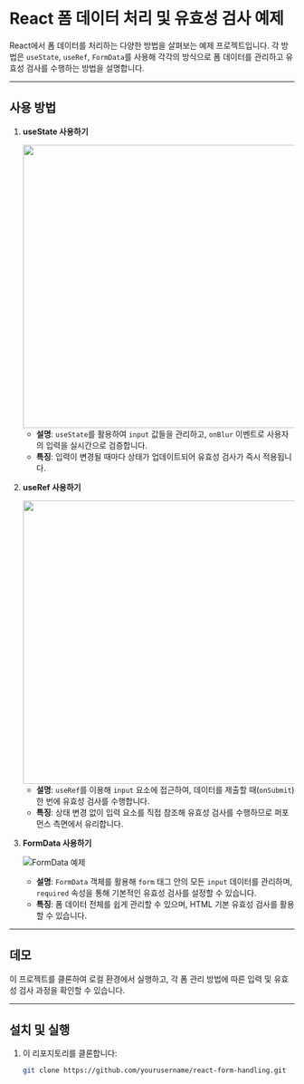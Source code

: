# React 폼 데이터 처리 및 유효성 검사 예제

React에서 폼 데이터를 처리하는 다양한 방법을 살펴보는 예제 프로젝트입니다. 각 방법은 `useState`, `useRef`, `FormData`를 사용해 각각의 방식으로 폼 데이터를 관리하고 유효성 검사를 수행하는 방법을 설명합니다.

---

## 사용 방법

1. **useState 사용하기**

   <img src="https://github.com/user-attachments/assets/3732062b-0065-4e50-bd91-388bd1114267" width="500"/>

   - **설명**: `useState`를 활용하여 `input` 값들을 관리하고, `onBlur` 이벤트로 사용자의 입력을 실시간으로 검증합니다.  
   - **특징**: 입력이 변경될 때마다 상태가 업데이트되어 유효성 검사가 즉시 적용됩니다.

2. **useRef 사용하기**

   <img src="https://github.com/user-attachments/assets/b72b2403-a29f-4b51-b822-65f8eb132e9c" width="500"/>

   - **설명**: `useRef`를 이용해 `input` 요소에 접근하여, 데이터를 제출할 때(`onSubmit`) 한 번에 유효성 검사를 수행합니다.  
   - **특징**: 상태 변경 없이 입력 요소를 직접 참조해 유효성 검사를 수행하므로 퍼포먼스 측면에서 유리합니다.

3. **FormData 사용하기**

   ![FormData 예제](https://github.com/user-attachments/assets/a0e27ade-5dd4-4bb9-9e0f-8559138cee4e)

   - **설명**: `FormData` 객체를 활용해 `form` 태그 안의 모든 `input` 데이터를 관리하며, `required` 속성을 통해 기본적인 유효성 검사를 설정할 수 있습니다.  
   - **특징**: 폼 데이터 전체를 쉽게 관리할 수 있으며, HTML 기본 유효성 검사를 활용할 수 있습니다.

---

## 데모

이 프로젝트를 클론하여 로컬 환경에서 실행하고, 각 폼 관리 방법에 따른 입력 및 유효성 검사 과정을 확인할 수 있습니다.

---

## 설치 및 실행

1. 이 리포지토리를 클론합니다:

   ```bash
   git clone https://github.com/yourusername/react-form-handling.git
